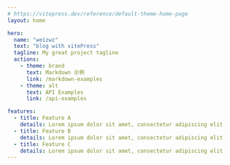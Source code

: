 ```yaml
---
# https://vitepress.dev/reference/default-theme-home-page
layout: home

hero:
  name: "weizwz"
  text: "blog with vitePress"
  tagline: My great project tagline
  actions:
    - theme: brand
      text: Markdown 示例
      link: /markdown-examples
    - theme: alt
      text: API Examples
      link: /api-examples

features:
  - title: Feature A
    details: Lorem ipsum dolor sit amet, consectetur adipiscing elit
  - title: Feature B
    details: Lorem ipsum dolor sit amet, consectetur adipiscing elit
  - title: Feature C
    details: Lorem ipsum dolor sit amet, consectetur adipiscing elit
---
```


